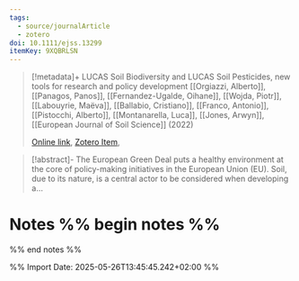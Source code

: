 ```yaml
---
tags:
  - source/journalArticle
  - zotero
doi: 10.1111/ejss.13299
itemKey: 9XQBRLSN
---
```

>[!metadata]+
> LUCAS Soil Biodiversity and LUCAS Soil Pesticides, new tools for research and policy development
> [[Orgiazzi, Alberto]], [[Panagos, Panos]], [[Fernandez-Ugalde, Oihane]], [[Wojda, Piotr]], [[Labouyrie, Maëva]], [[Ballabio, Cristiano]], [[Franco, Antonio]], [[Pistocchi, Alberto]], [[Montanarella, Luca]], [[Jones, Arwyn]], 
> [[European Journal of Soil Science]] (2022)
> 
> [Online link](https://bsssjournals.onlinelibrary.wiley.com/doi/10.1111/ejss.13299), [Zotero Item](zotero://select/library/items/9XQBRLSN), 

>[!abstract]-
>The European Green Deal puts a healthy environment at the core of policy-making initiatives in the European Union (EU). Soil, due to its nature, is a central actor to be considered when developing a...

# Notes %% begin notes %%

%% end notes %%




%% Import Date: 2025-05-26T13:45:45.242+02:00 %%
